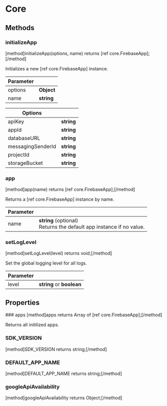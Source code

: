 # Core

## Methods

### initializeApp
[method]initializeApp(options, name) returns [ref core.FirebaseApp];[/method]

Initializes a new [ref core.FirebaseApp] instance.

| Parameter |         |
| --------- | ------- |
| options   | **Object** |
| name   | **string** |

| Options |           |
| --------- | ------- |
| apiKey   | **string** |
| appId   | **string** |
| databaseURL   | **string** |
| messagingSenderId   | **string** |
| projectId   | **string** |
| storageBucket   | **string** |

### app
[method]app(name) returns [ref core.FirebaseApp];[/method]

Returns a [ref core.FirebaseApp] instance by name.

| Parameter |         |
| --------- | ------- |
| name   | **string** (optional) <br /> Returns the default app instance if no value. |

### setLogLevel
[method]setLogLevel(level) returns void;[/method]

Set the global logging level for all logs.

| Parameter |         |
| --------- | ------- |
| level   | **string** or **boolean** |

## Properties

### apps
[method]apps returns Array of [ref core.FirebaseApp];[/method]

Returns all initilized apps.

### SDK_VERSION
[method]SDK_VERSION returns string;[/method]

### DEFAULT_APP_NAME
[method]DEFAULT_APP_NAME returns string;[/method]

### googleApiAvailability
[method]googleApiAvailability returns Object;[/method]
